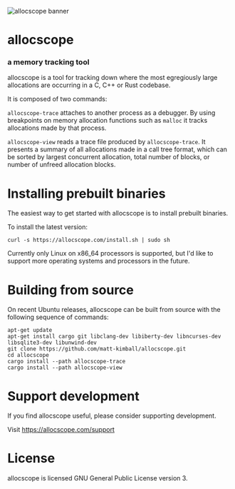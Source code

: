 ![allocscope banner](https://allocscope.com/banner.png)

# allocscope
### a memory tracking tool

allocscope is a tool for tracking down where the most egregiously large allocations are occurring
in a C, C++ or Rust codebase.

It is composed of two commands:

`allocscope-trace` attaches to another process as a debugger.  By using breakpoints on memory
allocation functions such as `malloc` it tracks allocations made by that process.

`allocscope-view` reads a trace file produced by `allocscope-trace`.  It presents a summary of all
allocations made in a call tree format, which can be sorted by largest concurrent allocation,
total number of blocks, or number of unfreed allocation blocks.

# Installing prebuilt binaries

The easiest way to get started with allocscope is to install prebuilt binaries.

To install the latest version:

`curl -s https://allocscope.com/install.sh | sudo sh`

Currently only Linux on x86_64 processors is supported, but I'd like to support more operating systems
and processors in the future.

# Building from source

On recent Ubuntu releases, allocscope can be built from source with the following sequence
of commands:

```
apt-get update
apt-get install cargo git libclang-dev libiberty-dev libncurses-dev libsqlite3-dev libunwind-dev
git clone https://github.com/matt-kimball/allocscope.git
cd allocscope
cargo install --path allocscope-trace
cargo install --path allocscope-view
```

# Support development

If you find allocscope useful, please consider supporting development.

Visit https://allocscope.com/support

# License

allocscope is licensed GNU General Public License version 3.
